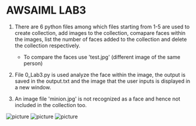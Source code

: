 # AWSAIML LAB3

1. There are 6 python files among which files starting from 1-5 are used to create collection, add images to the collection, comapare faces within the images, list the number of faces added to the collection and delete the collection respectively.
    * To compare the faces use 'test.jpg' (different image of the same person)
    
2. File 0_Lab3.py is used analyze the face within the image, the output is saved in the output.txt and the image that the user inputs is displayed in a new window.

3. An image file 'minion.jpg' is not recognized as a face and hence not included in the collection too.

![picture](file:///C:/Users/Dipendra/OneDrive/Desktop/Face%20Detection%20System/AWSAIML/img/Screenshot1.png)
![picture](file:///C:/Users/Dipendra/OneDrive/Desktop/Face%20Detection%20System/AWSAIML/img/Screenshot2.png)
![picture](file:///C:/Users/Dipendra/OneDrive/Desktop/Face%20Detection%20System/AWSAIML/img/Screenshot3.png)

